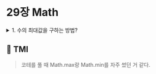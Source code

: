 # 29장 Math

<details>

<summary> 1. 수의 최대값을 구하는 방법? </summary>

```
Math.max 메서드를 통해 매개변수로 받은 원소들 중 가장 큰 수를 반환합니다. 인수를 배열로 전달할 경우, ... 스프레드 문법을 활용할 수 있습니다.

예를 들어, Math.max(...[1,2,3,14,213,6234235,2,342]); //6234235

```

</details>

## 💭 TMI

> 코테를 풀 때 Math.max랑 Math.min를 자주 썼던 거 같다.
